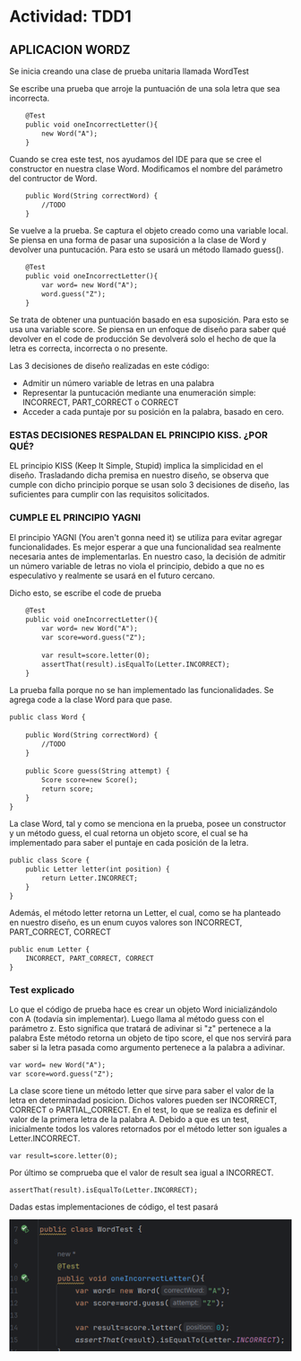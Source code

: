 # Actividad: TDD1

## APLICACION WORDZ
Se inicia creando una clase de prueba unitaria llamada WordTest


Se escribe una prueba que arroje la puntuación de una sola letra que sea incorrecta.

```
    @Test
    public void oneIncorrectLetter(){
        new Word("A");
    }
```

Cuando se crea este test, nos ayudamos del IDE para que se cree el constructor en nuestra clase Word. Modificamos el nombre del parámetro del contructor de Word.

```
    public Word(String correctWord) {
        //TODO
    }
```

Se vuelve a la prueba. Se captura el objeto creado como una variable local.
Se piensa en una forma de pasar una suposición a la clase de Word y devolver una puntucación. Para esto se usará un método llamado guess(). 

```
    @Test
    public void oneIncorrectLetter(){
        var word= new Word("A");
        word.guess("Z");
    }
```

Se trata de obtener una puntuación basado en esa suposición. Para esto se usa una variable score.
Se piensa en un enfoque de diseño para saber qué devolver en el code de producción
Se devolverá solo el hecho de que la letra es correcta, incorrecta o no presente.

Las 3 decisiones de diseño realizadas en este código:
- Admitir un número variable de letras en una palabra
- Representar la puntucación mediante una enumeración simple: INCORRECT, PART_CORRECT o CORRECT
- Acceder a cada puntaje por su posición en la palabra, basado en cero.

### ESTAS DECISIONES RESPALDAN EL PRINCIPIO KISS. ¿POR QUÉ?
EL principio KISS (Keep It Simple, Stupid) implica la simplicidad en el diseño. Trasladando dicha premisa en nuestro diseño, se observa que cumple con dicho principio porque se usan solo 3 decisiones de diseño, las suficientes para cumplir con las requisitos solicitados.

### CUMPLE EL PRINCIPIO YAGNI
El principio YAGNI (You aren't gonna need it) se utiliza para evitar agregar funcionalidades. Es mejor esperar a que una funcionalidad sea realmente necesaria antes de implementarlas. En nuestro caso, la decisión de admitir un número variable de letras no viola el principio, debido a que no es especulativo y realmente se usará en el futuro cercano.

Dicho esto, se escribe el code de prueba

```
    @Test
    public void oneIncorrectLetter(){
        var word= new Word("A");
        var score=word.guess("Z");
        
        var result=score.letter(0);
        assertThat(result).isEqualTo(Letter.INCORRECT);
    }
```

La prueba falla porque no se han implementado las funcionalidades. Se agrega code a la clase Word para que pase.


```
public class Word {

    public Word(String correctWord) {
        //TODO
    }

    public Score guess(String attempt) {
        Score score=new Score();
        return score;
    }
}

```
La clase Word, tal y como se menciona en la prueba, posee un constructor y un método guess, el cual retorna un objeto score, el cual se ha implementado para saber el puntaje en cada posición de la letra.

```
public class Score {
    public Letter letter(int position) {
        return Letter.INCORRECT;
    }
}
```

Además, el método letter retorna un Letter, el cual, como se ha planteado en nuestro diseño, es un enum cuyos valores son INCORRECT, PART_CORRECT, CORRECT

```
public enum Letter {
    INCORRECT, PART_CORRECT, CORRECT
}
```

### Test explicado

Lo que el código de prueba hace es crear un objeto Word inicializándolo con A (todavía sin implementar).
Luego llama al método guess con el parámetro z. Esto significa que tratará de adivinar si "z" pertenece a la palabra
Este método retorna un objeto de tipo score, el que nos servirá para saber si la letra pasada como argumento pertenece a la palabra a adivinar.

```
var word= new Word("A");
var score=word.guess("Z");
```

La clase score tiene un método letter que sirve para saber el valor de la letra en determinadad posicion. Dichos valores pueden ser INCORRECT, CORRECT o PARTIAL_CORRECT. En el test, lo que se realiza es definir el valor de la primera letra de la palabra A. Debido a que es un test, inicialmente todos los valores retornados por el método letter son iguales a Letter.INCORRECT.

```
var result=score.letter(0);
```

Por último se comprueba que el valor de result sea igual a INCORRECT. 

```
assertThat(result).isEqualTo(Letter.INCORRECT);
```


Dadas estas implementaciones de código, el test pasará

![test_passed](./img/img1.png)








